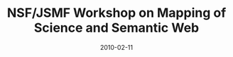 ---
date: 2010-02-11
title: "NSF/JSMF Workshop on Mapping of Science and Semantic Web"
source: SoIC News
sourceUrl: http://www.slis.indiana.edu/news/story.php?story_id=2106
pdfLink: 20100211-borner-nsf-jsmf-workshop.pdf
---